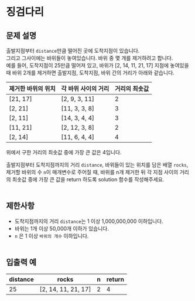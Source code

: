 # 징검다리

## 문제 설명
출발지점부터 `distance`만큼 떨어진 곳에 도착지점이 있습니다.  
그리고 그사이에는 바위들이 놓여있습니다. 바위 중 몇 개를 제거하려고 합니다.  
예를 들어, 도착지점이 25만큼 떨어져 있고, 바위가 [2, 14, 11, 21, 17] 지점에 놓여있을 때 바위 2개를 제거하면 출발지점, 도착지점, 바위 간의 거리가 아래와 같습니다.

|제거한 바위의 위치	|각 바위 사이의 거리	|거리의 최솟값|
|---|---|---|
|[21, 17]	|[2, 9, 3, 11]	|2|
|[2, 21]	|[11, 3, 3, 8]	|3|
|[2, 11]	|[14, 3, 4, 4]	|3|
|[11, 21]	|[2, 12, 3, 8]	|2|
|[2, 14]	|[11, 6, 4, 4]	|4|

위에서 구한 거리의 최솟값 중에 가장 큰 값은 4입니다.

출발지점부터 도착지점까지의 거리 `distance`, 바위들이 있는 위치를 담은 배열 `rocks`, 제거할 바위의 수 `n`이 매개변수로 주어질 때, 바위를 n개 제거한 뒤 각 지점 사이의 거리의 최솟값 중에 가장 큰 값을 return 하도록 solution 함수를 작성해주세요.
<br/><br/>

## 제한사항
* 도착지점까지의 거리 `distance`는 1 이상 1,000,000,000 이하입니다.
* 바위는 1개 이상 50,000개 이하가 있습니다.
* `n` 은 1 이상 `바위의 개수` 이하입니다.
<br/><br/>

## 입출력 예
|distance	|rocks	|n	|return|
|---|---|---|---|
|25	|[2, 14, 11, 21, 17]	|2	|4|

